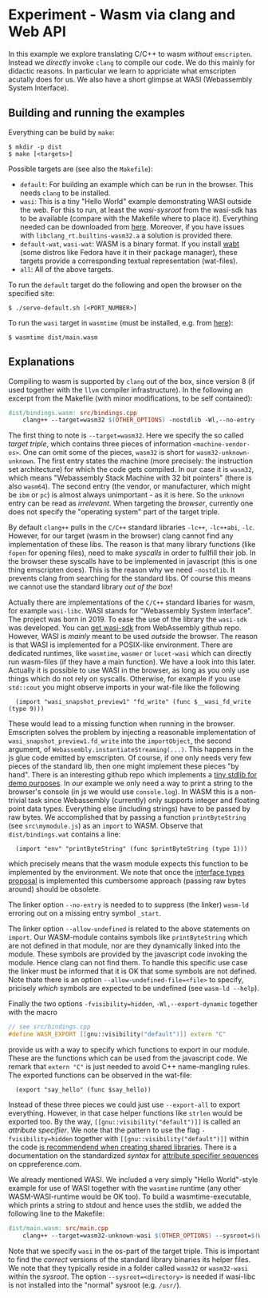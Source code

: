 # Experiment - Wasm via clang and Web API

In this example we explore translating C/C++ to wasm *without* `emscripten`. Instead we *directly* invoke `clang` to compile our code. We do this mainly for didactic reasons. In particular we learn to appriciate what emscripten acutally does for us. We also have a short glimpse at WASI (Webassembly System Interface).

## Building and running the examples

Everything can be build by `make`:

```shell
$ mkdir -p dist
$ make [<targets>]
```

Possible targets are (see also the `Makefile`):

- `default`: For building an example which can be run in the browser. This needs `clang` to be installed.
- `wasi`: This is a tiny "Hello World" example demonstrating WASI outside the web. For this to run, at least the *wasi-sysroot* from the wasi-sdk has to be available (compare with the Makefile where to place it). Everything needed can be downloaded from [here][wasi-sdk]. Moreover, if you have issues with `libclang_rt.builtins-wasm32.a` a solution is provided there.
- `default-wat`, `wasi-wat`: WASM is a binary format. If you install [wabt][wabt] (some distros like Fedora have it in their package manager), these targets provide a corresponding textual representation (wat-files).
- `all`: All of the above targets.

To run the `default` target do the following and open the browser on the specified site:

```shell
$ ./serve-default.sh [<PORT_NUMBER>]
```

To run the `wasi` target in `wasmtime` (must be installed, e.g. from [here][wasmtime]):

```shell
$ wasmtime dist/main.wasm
```

## Explanations

Compiling to wasm is supported by `clang` out of the box, since version 8 (if used together with the `llvm` compiler infrastructure). In the following an excerpt from the Makefile (with minor modifications, to be self contained):

```makefile
dist/bindings.wasm: src/bindings.cpp
	clang++ --target=wasm32 $(OTHER_OPTIONS) -nostdlib -Wl,--no-entry -Wl,--allow-undefined -fvisibility=hidden -Wl,--export-dynamic -o $@ $^
```

The first thing to note is `--target=wasm32`. Here we specify the so called *target triple*, which contains three pieces of information `<machine-vendor-os>`. One can omit some of the pieces, `wasm32` is short for `wasm32-unknown-unknown`. The first entry states the machine (more precisely: the instruction set architecture) for which the code gets compiled. In our case it is `wasm32`, which means "Webassembly Stack Machine with 32 bit pointers" (there is also `wasm64`). The second entry (the vendor, or manufacturer, which might be `ibm` or `pc`) is almost always unimportant - as it is here. So the `unknown` entry can be read as *irrelevant*. When targeting the *browser*, currently one does not specify the "operating system" part of the target triple.

By default `clang++` pulls in the `C/C++` standard libraries `-lc++`, `-lc++abi`, `-lc`. However, for our target (wasm in the browser) clang cannot find any implementation of these libs. The reason is that many library functions (like `fopen` for opening files), need to make *syscalls* in order to fullfill their job. In the browser these syscalls have to be implemented in javascript (this is one thing emscripten does). This is the reason why we need `-nostdlib`. It prevents clang from searching for the standard libs. Of course this means we cannot use the standard library *out of the box*!

Actually there are implementations of the `C/C++` standard libaries for wasm, for example `wasi-libc`. WASI stands for "Webassembly System Interface". The project was born in 2019. To ease the use of the library the `wasi-sdk` was developed. You can [get wasi-sdk][wasi-sdk] from WebAssembly github repo. However, WASI is *mainly* meant to be used *outside* the browser. The reason is that WASI is implemented for a POSIX-like environment. There are dedicated runtimes, like `wasmtime`, `wasmer` or `lucet-wasi` which can directly run wasm-files (if they have a main function). We have a look into this later. Actually it is possible to use WASI in the browser, as long as you only use things which do not rely on syscalls. Otherwise, for example if you use `std::cout` you might observe imports in your wat-file like the following

```wasm
  (import "wasi_snapshot_preview1" "fd_write" (func $__wasi_fd_write (type 9)))
```

These would lead to a missing function when running in the browser. Emscripten solves the problem by injecting a reasonable implementation of `wasi_snapshot_preview1.fd_write` into the `importObject`, the second argument, of `Webassembly.instantiateStreaming(...)`. This happens in the js glue code emitted by emscripten. Of course, if one only needs very few pieces of the standard lib, then one might implement these pieces "by hand". There is an interesting github repo which implements a [tiny stdlib for demo purposes][nano-libc]. In *our* example we only need a way to print a string to the browser's console (in js we would use `console.log`). In WASM this is a non-trivial task since Webassembly (currently) only supports integer and floating point data types. Everything else (including strings) have to be passed by raw bytes. We accomplished that by passing a function `printByteString` (see `src\mymodule.js`) as an `import` to WASM. Observe that `dist/bindings.wat` contains a line:

```wasm
  (import "env" "printByteString" (func $printByteString (type 1)))
```

which precisely means that the wasm module expects this function to be implemented by the environment. We note that once the [interface types proposal][interface-types] is implemented this cumbersome approach (passing raw bytes around) should be obsolete.

The linker option `--no-entry` is needed to to suppress (the linker) `wasm-ld` erroring out on a missing entry symbol `_start`.

The linker option `--allow-undefined` is related to the above statements on `import`. Our WASM-module contains symbols like `printByteString` which are not defined in that module, nor are they dynamically linked into the module. These symbols are provided by the javascript code invoking the module. Hence clang can not find them. To handle this specific use case the linker must be informed that it is OK that some symbols are not defined. Note thate there is an option `--allow-undefined-file=<file>` to specify, pricisely *which* symbols are expected to be undefined (see `wasm-ld --help`).

Finally the two options `-fvisibility=hidden`, `-Wl,--export-dynamic` together with the macro

```cpp
// see src/bindings.cpp
#define WASM_EXPORT [[gnu::visibility("default")]] extern "C"
```

provide us with a way to specify which functions to export in our module. These are the functions which can be used from the javascript code. We remark that `extern "C"` is just needed to avoid C++ name-mangling rules. The exported functions can be observed in the wat-file:

```wasm
  (export "say_hello" (func $say_hello))
```

Instead of these three pieces we could just use `--export-all` to export everything. However, in that case helper functions like `strlen` would be exported too. By the way, `[[gnu::visibility("default")]]` is called an *attribute specifier*. We note that the pattern to use the flag `-fvisibility=hidden` together with `[[gnu::visibility("default")]]` within the code [is recommendend when creating shared libraries][gnu-visibility]. There is a documentation on the standardized *syntax* for [attribute specifier sequences][attr-specifier] on cppreference.com.

We already mentioned WASI. We included a very simply "Hello World"-style example for use of WASI together with the `wasmtime` runtime (any other WASM-WASI-runtime would be OK too). To build a wasmtime-executable, which prints a string to stdout and hence uses the stdlib, we added the following line to the Makefile:

```makefile
dist/main.wasm: src/main.cpp
	clang++ --target=wasm32-unknown-wasi $(OTHER_OPTIONS) --sysroot=$(WASI_SYSROOT) -o $@ $^
```

Note that we specify `wasi` in the os-part of the target triple. This is important to find the *correct* versions of the standard library binaries its helper files. We note that they typically reside in a folder called `wasm32` or `wasm32-wasi` within the *sysroot*. The option `--sysroot=<directory>` is needed if wasi-libc is not installed into the "normal" sysroot (e.g. `/usr/`).

[wasi-sdk]: https://github.com/WebAssembly/wasi-sdk
[nano-libc]: https://github.com/PetterS/clang-wasm
[gnu-visibility]: https://gcc.gnu.org/wiki/Visibility
[attr-specifier]: https://en.cppreference.com/w/cpp/language/attributes
[interface-types]: https://github.com/WebAssembly/interface-types/blob/master/proposals/interface-types/Explainer.md
[wabt]: https://github.com/WebAssembly/wabt
[wasmtime]: https://wasmtime.dev/
